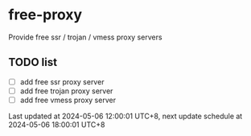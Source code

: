 
# free-proxy
Provide free ssr / trojan / vmess proxy servers


## TODO list
- [ ] add free ssr proxy server
- [ ] add free trojan proxy server
- [ ] add free vmess proxy server

Last updated at 2024-05-06 12:00:01 UTC+8, next update schedule at 2024-05-06 18:00:01 UTC+8

